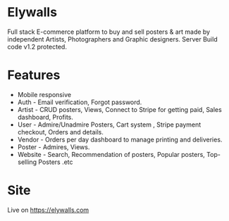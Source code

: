 # Elywalls

Full stack E-commerce platform to buy and sell posters &amp; art made by independent Artists, Photographers and Graphic designers.
Server Build code v1.2 protected.
# Features

-   Mobile responsive
-   Auth - Email verification, Forgot password.
-   Artist - CRUD posters, Views, Connect to Stripe for getting paid, Sales dashboard, Profits.
-   User - Admire/Unadmire Posters, Cart system , Stripe payment checkout, Orders and details.
-   Vendor - Orders per day dashboard to manage printing and deliveries.
-   Poster - Admires, Views.
-   Website - Search, Recommendation of posters, Popular posters, Top-selling Posters .etc

# Site
Live on 
https://elywalls.com

